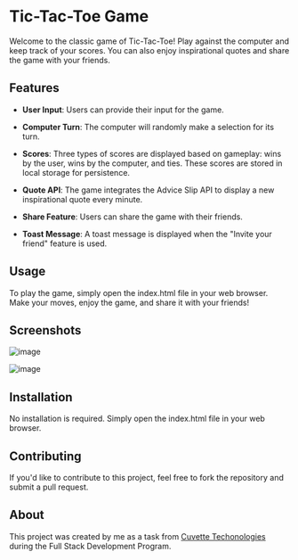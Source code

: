 # Tic-Tac-Toe Game

Welcome to the classic game of Tic-Tac-Toe! Play against the computer and keep track of your scores. You can also enjoy inspirational quotes and share the game with your friends.

## Features

- **User Input**: Users can provide their input for the game.

- **Computer Turn**: The computer will randomly make a selection for its turn.

- **Scores**: Three types of scores are displayed based on gameplay: wins by the user, wins by the computer, and ties. These scores are stored in local storage for persistence.

- **Quote API**: The game integrates the Advice Slip API to display a new inspirational quote every minute.

- **Share Feature**: Users can share the game with their friends.

- **Toast Message**: A toast message is displayed when the "Invite your friend" feature is used.

## Usage

To play the game, simply open the index.html file in your web browser. Make your moves, enjoy the game, and share it with your friends!

## Screenshots

![image](https://github.com/RahuRabh/tictactoe/assets/63224718/df9d4e42-3481-4b37-979a-e2d9005872e2)

![image](https://github.com/RahuRabh/tictactoe/assets/63224718/4e1f948e-f2af-44a0-ab56-069ea2ee86a0)


## Installation

No installation is required. Simply open the index.html file in your web browser.

## Contributing

If you'd like to contribute to this project, feel free to fork the repository and submit a pull request.

## About

This project was created by me as a task from [Cuvette Techonologies](https://cuvette.tech/placement-guarantee-program/) during the Full Stack Development Program.
